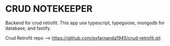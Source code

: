 # CRUD NOTEKEEPER

Backend for crud retrofit. This app use typescript, typegoose, mongodb for database, and fastify.

Crud Retrofit repo --> https://github.com/exfarnanda1945/crud-retrofit.git

